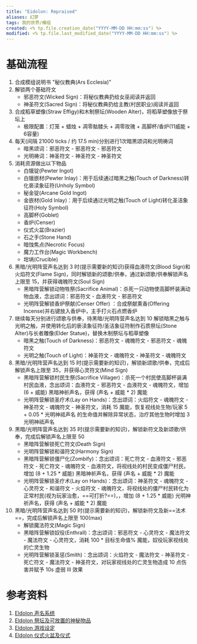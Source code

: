 ```yaml
---
title: "Eidolon: Repraised"
aliases: 幻梦
tags: 我的世界/模组
created: <% tp.file.creation_date("YYYY-MM-DD HH:mm:ss") %>
modified: <% tp.file.last_modified_date("YYYY-MM-DD HH:mm:ss") %>
---
```

# 基础流程
1. 合成模组说明书 "秘仪教典(Ars Ecclesia)"
2. 解锁两个基础符文
	- 邪恶符文(Wicked Sign)：将秘仪教典扔给女巫阅读并返回
	- 神圣符文(Sacred Sign)：将秘仪教典扔给主教(村民职业)阅读并返回
3. 合成稻草塑像(Straw Effigy)和木制祭坛(Wooden Alter)，将稻草塑像放于祭坛上
	- 极限配置：灯笼 + 蜡烛 + 凋零骷髅头 + 凋零玫瑰 + 高脚杯/香炉(11威能 + 6容量)
4. 每天(间隔 21000 ticks / 约 17.5 min)分别进行1次暗黑颂词和光明祷词
	- 暗黑颂词：邪恶符文 - 邪恶符文 - 邪恶符文
	- 光明祷词：神圣符文 - 神圣符文 - 神圣符文
5. 消耗资源做出以下物品
	- 白镴锭(Pewter Ingot)
	- 白镴嵌材(Pewter Inlay)：用于后续通过暗黑之触(Touch of Darkness)转化亵渎象征符(Unholy Symbol)
	- 秘金锭(Arcane Gold Ingot)
	- 金嵌材(Gold Inlay)：用于后续通过光明之触(Touch of Light)转化圣洁象征符(Holy Symbol)
	- 高脚杯(Goblet)
	- 香炉(Censer)
	- 仪式火盆(Brazier)
	- 石之手(Stone Hand)
	- 暗蚀焦点(Necrotic Focus)
	- 魔力工作台(Magic Workbench)
	- 坩埚(Crucible)
6. 黑暗/光明阵营声名达到 3 时(提示需要新的知识)获得血液符文(Blood Sign)和火焰符文(Flame Sign)，同时解锁新的颂歌/供奉，通过新颂歌/供奉解锁声名上限至 15，并获得魂魄符文(Soul Sign)
	- 黑暗阵营解锁动物牲祭(Sacrifice Animal)：杀死一只动物使高脚杯装满动物血液，念出颂词：邪恶符文 - 血液符文 - 邪恶符文
	- 光明阵营解锁香炉祭献(Censer Offer) ：合成祭献熏香(Offering Incense)并右键放入香炉中，主手打火石点燃香炉
7. 继续每天分别进行颂歌与供奉，待黑暗/光明阵营声名达到 10 解锁暗黑之触与光明之触，并使用转化后的亵渎象征符/圣洁象征符制作石质祭坛(Stone Alter)与长者雕像(Elder Statue)，替换木制祭坛与稻草塑像
	- 暗黑之触(Touch of Darkness)：邪恶符文 - 魂魄符文 - 邪恶符文 - 魂魄符文
	- 光明之触(Touch of Light)：神圣符文 - 魂魄符文 - 神圣符文 - 魂魄符文
8.  黑暗/光明阵营声名达到 15 时(提示需要新的知识)，解锁新颂歌/供奉，完成后解锁声名上限至 35，并获得心灵符文(Mind Sign)
	- 黑暗阵营解锁村民生祭(Sacrifice Villager)：杀死一个村民使高脚杯装满村民血液，念出颂词：血液符文 - 邪恶符文 - 血液符文 - 魂魄符文，增加 (6 + 威能) 黑暗神祈声名，获得 (声名 + 威能 * 2) 魔能
	- 光明阵营解锁圣疗术(Lay on Hands)：念出颂词：火焰符文 - 魂魄符文 - 神圣符文 - 魂魄符文 - 神圣符文，消耗 15 魔能，恢复视线处生物/玩家 5 + 0.05 * 光明神祗声名 的生命值并解除异常状态，治疗其他生物时增加 3 光明神祗声名
9. 黑暗/光明阵营声名达到 35 时(提示需要新的知识)，解锁新符文及新颂歌/供奉，完成后解锁声名上限至 50
	- 黑暗阵营解锁死亡符文(Death Sign)
	- 光明阵营解锁和谐符文(Harmony Sign)
	- 黑暗阵营解锁僵尸化(Zombify)：念出颂词：死亡符文 - 血液符文 - 邪恶符文 - 死亡符文 - 魂魄符文 - 血液符文，将视线处的村民变成僵尸村民，增加 (8 + 1.25 \* 威能) 黑暗神祈声名，获得 (声名 + 威能 * 2) 魔能
	- 光明阵营解锁圣疗术(Lay on Hands)：念出颂词：神圣符文 - 魂魄符文 - 心灵符文 - 和谐符文 - 火焰符文 - 魂魄符文，将视线处的僵尸村民转化为正常村民(视为玩家治愈，==可打折?==)，，增加 (8 + 1.25 \* 威能) 光明神祈声名，获得 (声名 + 威能 * 2) 魔能
10. 黑暗/光明阵营声名达到 50 时(提示需要新的知识)，解锁新符文及新==法术==，完成后解锁声名上限至 100(max)
	- 解锁魔法符文(Magic Sign)
	- 黑暗阵营解锁奴役(Enthrall)：念出颂词：邪恶符文 - 心灵符文 - 魔法符文 - 魔法符文 - 心灵符文，消耗 100 \* 目标生命值% 魔能，奴役玩家视线处的亡灵生物
	- 光明阵营解锁圣惩(Smith)：念出颂词：火焰符文 - 魔法符文 - 神圣符文 - 死亡符文 - 魔法符文 - 神圣符文，对玩家视线处的亡灵生物造成 10 点伤害并赋予 10s 虚弱 III 效果

# 参考资料
1. [Eldolon 声名系统](https://www.mcmod.cn/item/828725.htmlr)
2. [Eldolon 祭坛及可放置的神秘物品](https://www.mcmod.cn/item/821643.html)
3. [Eldolon 游戏设定](https://www.mcmod.cn/item/list/15864-10.html)
4. [Eldolon 仪式火盆及仪式](https://www.mcmod.cn/item/821657.html)